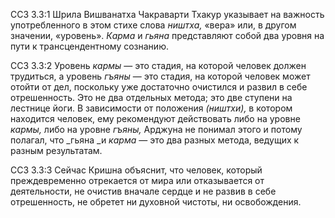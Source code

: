 ССЗ 3.3:1	Шрила Вишванатха Чакраварти Тхакур указывает на важность употребленного в этом стихе слова _ништха,_ «вера» или, в другом значении, «уровень». _Карма_ и _гьяна_ представляют собой два уровня на пути к трансцендентному сознанию.

ССЗ 3.3:2	Уровень _кармы_ — это стадия, на которой человек должен трудиться, а уровень _гъяны_ — это стадия, на которой человек может отойти от дел, поскольку уже достаточно очистился и развил в себе отрешенность. Это не два отдельных метода; это две ступени на лестнице йоги. В зависимости от положения _(ништхи),_ в котором находится человек, ему рекомендуют действовать либо на уровне _кармы,_ либо на уровне _гъяны,_ Арджуна не понимал этого и потому полагал, что _гьяна _и _карма_ — это два разных метода, ведущих к разным результатам.

ССЗ 3.3:3	Сейчас Кришна объяснит, что человек, который преждевременно отрекается от мира или отказывается от деятельности, не очистив вначале сердце и не развив в себе отрешенность, не обретет ни духовной чистоты, ни освобождения.